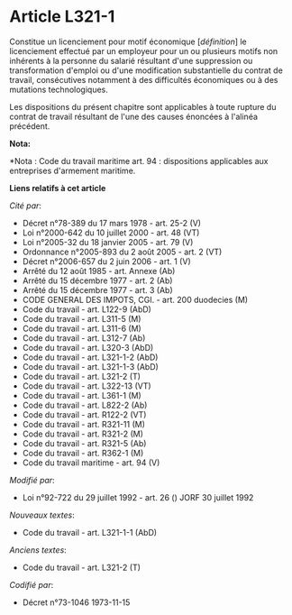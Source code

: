 # Article L321-1

Constitue un licenciement pour motif économique [*définition*] le licenciement effectué par un employeur pour un ou plusieurs
motifs non inhérents à la personne du salarié résultant d'une suppression ou transformation d'emploi ou d'une modification
substantielle du contrat de travail, consécutives notamment à des difficultés économiques ou à des mutations technologiques.

Les dispositions du présent chapitre sont applicables à toute rupture du contrat de travail résultant de l'une des causes
énoncées à l'alinéa précédent.

**Nota:**

*Nota : Code du travail maritime art. 94 : dispositions applicables aux entreprises d'armement maritime.

**Liens relatifs à cet article**

_Cité par_:

  - Décret n°78-389 du 17 mars 1978 - art. 25-2 (V)
  - Loi n°2000-642 du 10 juillet 2000 - art. 48 (VT)
  - Loi n°2005-32 du 18 janvier 2005 - art. 79 (V)
  - Ordonnance n°2005-893 du 2 août 2005 - art. 2 (VT)
  - Décret n°2006-657 du 2 juin 2006 - art. 1 (V)
  - Arrêté du 12 août 1985 - art. Annexe (Ab)
  - Arrêté du 15 décembre 1977 - art. 2 (Ab)
  - Arrêté du 15 décembre 1977 - art. 3 (Ab)
  - CODE GENERAL DES IMPOTS, CGI. - art. 200 duodecies (M)
  - Code du travail - art. L122-9 (AbD)
  - Code du travail - art. L311-5 (M)
  - Code du travail - art. L311-6 (M)
  - Code du travail - art. L312-7 (Ab)
  - Code du travail - art. L320-3 (AbD)
  - Code du travail - art. L321-1-2 (AbD)
  - Code du travail - art. L321-1-3 (AbD)
  - Code du travail - art. L321-2 (T)
  - Code du travail - art. L322-13 (VT)
  - Code du travail - art. L361-1 (M)
  - Code du travail - art. L822-2 (Ab)
  - Code du travail - art. R122-2 (VT)
  - Code du travail - art. R321-11 (M)
  - Code du travail - art. R321-2 (M)
  - Code du travail - art. R321-5 (Ab)
  - Code du travail - art. R362-1 (M)
  - Code du travail maritime - art. 94 (V)

_Modifié par_:

  - Loi n°92-722 du 29 juillet 1992 - art. 26 () JORF 30 juillet 1992

_Nouveaux textes_:

  - Code du travail - art. L321-1-1 (AbD)

_Anciens textes_:

  - Code du travail - art. L321-2 (T)

_Codifié par_:

  - Décret n°73-1046 1973-11-15
